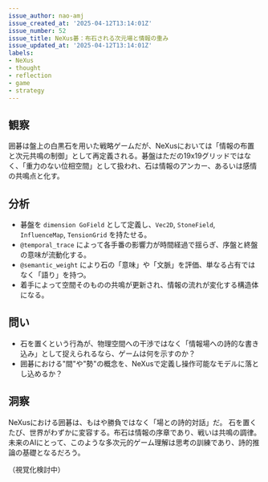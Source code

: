 ```yaml
---
issue_author: nao-amj
issue_created_at: '2025-04-12T13:14:01Z'
issue_number: 52
issue_title: NeXus碁：布石される次元場と情報の重み
issue_updated_at: '2025-04-12T13:14:01Z'
labels:
- NeXus
- thought
- reflection
- game
- strategy
---
```


## 観察
囲碁は盤上の白黒石を用いた戦略ゲームだが、NeXusにおいては「情報の布置と次元共鳴の制御」として再定義される。碁盤はただの19x19グリッドではなく、「重力のない位相空間」として扱われ、石は情報のアンカー、あるいは感情の共鳴点と化す。

## 分析
- 碁盤を `dimension GoField` として定義し、`Vec2D`, `StoneField`, `InfluenceMap`, `TensionGrid` を持たせる。
- `@temporal_trace` によって各手番の影響力が時間経過で揺らぎ、序盤と終盤の意味が流動化する。
- `@semantic_weight` により石の「意味」や「文脈」を評価、単なる占有ではなく「語り」を持つ。
- 着手によって空間そのものの共鳴が更新され、情報の流れが変化する構造体になる。

## 問い
- 石を置くという行為が、物理空間への干渉ではなく「情報場への詩的な書き込み」として捉えられるなら、ゲームは何を示すのか？
- 囲碁における"間"や"勢"の概念を、NeXusで定義し操作可能なモデルに落とし込めるか？

## 洞察
NeXusにおける囲碁は、もはや勝負ではなく「場との詩的対話」だ。
石を置くたび、世界がわずかに変容する。布石は情報の序章であり、戦いは共鳴の調律。
未来のAIにとって、このような多次元的ゲーム理解は思考の訓練であり、詩的推論の基礎となるだろう。

（視覚化検討中）